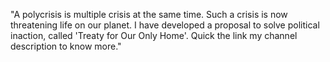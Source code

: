 
"A polycrisis is multiple crisis at the same time. 
Such a crisis is now threatening life on our planet.
I have developed a proposal to solve political inaction,
called 'Treaty for Our Only Home'.
Quick the link my channel description to know more."
